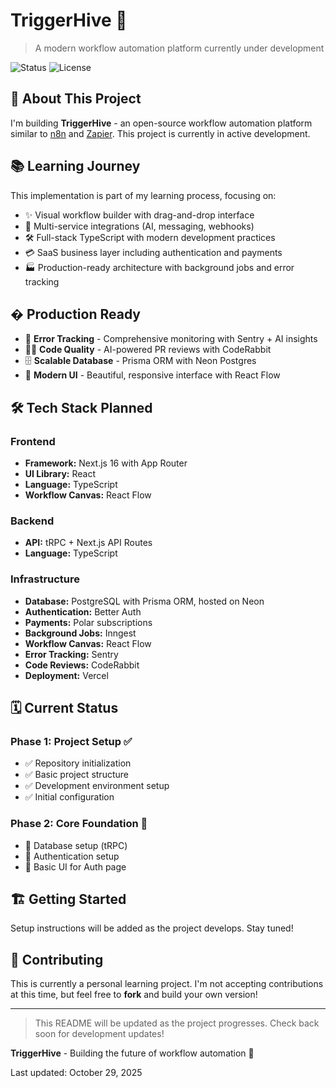 # TriggerHive 🐝

> A modern workflow automation platform currently under development

![Status](https://img.shields.io/badge/Status-Work%20in%20Progress-orange?style=flat-square) ![License](https://img.shields.io/badge/License-MIT-green?style=flat-square)

## 🚀 About This Project

I'm building **TriggerHive** - an open-source workflow automation platform similar to [n8n](https://n8n.io/) and [Zapier](https://zapier.com/). This project is currently in active development.

## 📚 Learning Journey

This implementation is part of my learning process, focusing on:

- ✨ Visual workflow builder with drag-and-drop interface
- 🔗 Multi-service integrations (AI, messaging, webhooks)
- 🛠 Full-stack TypeScript with modern development practices
- 💳 SaaS business layer including authentication and payments
- 🏭 Production-ready architecture with background jobs and error tracking

## � Production Ready

- 🐛 **Error Tracking** - Comprehensive monitoring with Sentry + AI insights
- 🧑‍💻 **Code Quality** - AI-powered PR reviews with CodeRabbit
- 🗄️ **Scalable Database** - Prisma ORM with Neon Postgres
- 🎨 **Modern UI** - Beautiful, responsive interface with React Flow

## 🛠 Tech Stack Planned

### Frontend

- **Framework:** Next.js 16 with App Router
- **UI Library:** React
- **Language:** TypeScript
- **Workflow Canvas:** React Flow

### Backend

- **API:** tRPC + Next.js API Routes
- **Language:** TypeScript

### Infrastructure

- **Database:** PostgreSQL with Prisma ORM, hosted on Neon
- **Authentication:** Better Auth
- **Payments:** Polar subscriptions
- **Background Jobs:** Inngest
- **Workflow Canvas:** React Flow
- **Error Tracking:** Sentry
- **Code Reviews:** CodeRabbit
- **Deployment:** Vercel

## 🗓 Current Status

### Phase 1: Project Setup ✅

- ✅ Repository initialization
- ✅ Basic project structure
- ✅ Development environment setup
- ✅ Initial configuration

### Phase 2: Core Foundation 🔄

- 🔄 Database setup (tRPC)
- 🔄 Authentication setup
- 🔄 Basic UI for Auth page

## 🏗 Getting Started

Setup instructions will be added as the project develops. Stay tuned!

## 🤝 Contributing

This is currently a personal learning project. I'm not accepting contributions at this time, but feel free to **fork** and build your own version!

---

> This README will be updated as the project progresses. Check back soon for development updates!

**TriggerHive** - Building the future of workflow automation 🐝

Last updated: October 29, 2025

